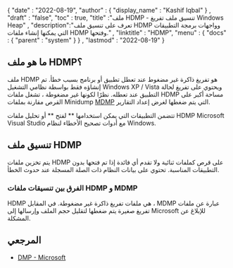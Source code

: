 {
  "date" : "2022-08-19",
  "author" : {
    "display_name" : "Kashif Iqbal"
} ,
  "draft" : "false",
  "toc" : true,
  "title" :"ملف HDMP - تنسيق ملف تفريغ Windows Heap" ,
  "description":"تعرف على تنسيق ملف HDMP وواجهات برمجة التطبيقات التي يمكنها إنشاء ملفات HDMP وفتحها." ,
  "linktitle" : "HDMP",
  "menu" : {
    "docs" : {
      "parent" : "system"
}
} ,
  "lastmod" : "2022-08-19"
}

## ما هو ملف HDMP؟

ملف HDMP هو تفريغ ذاكرة غير مضغوط عند تعطل تطبيق أو برنامج بسبب خطأ. تم إنشاؤه فقط بواسطة نظامي التشغيل Windows XP / Vista ويحتوي على تفريغ لحالة التطبيق عند تعطله. نظرًا لكونها غير مضغوطة ، تشغل ملفات HDMP مساحة أكبر على القرص مقارنة بملفات Minidump [MDMP](/ar/system/mdmp/) التي يتم ضغطها لغرض إعداد التقارير.

تتضمن التطبيقات التي يمكن استخدامها ** لفتح ** أو تحليل ملفات HDMP Microsoft Visual Studio مع أدوات تصحيح الأخطاء لنظام Windows.

## تنسيق ملف HDMP

يتم تخزين ملفات HDMP على قرص كملفات ثنائية ولا تقدم أي فائدة إذا تم فتحها بدون التطبيقات المناسبة. تحتوي على بيانات النظام ذات الصلة المسجلة عند حدوث الخطأ.

### الفرق بين تنسيقات ملفات HDMP و MDMP

HDMP هي ملفات تفريغ ذاكرة غير مضغوطة. في المقابل ، MDMP عبارة عن ملفات تفريغ صغيرة يتم ضغطها لتقليل حجم الملف وإرسالها إلى Microsoft للإبلاغ عن المشكلة.

## المرجعي ##

* [DMP - Microsoft](https://docs.microsoft.com/en-us/troubleshoot/windows-client/performance/read-small-memory-dump-file)

